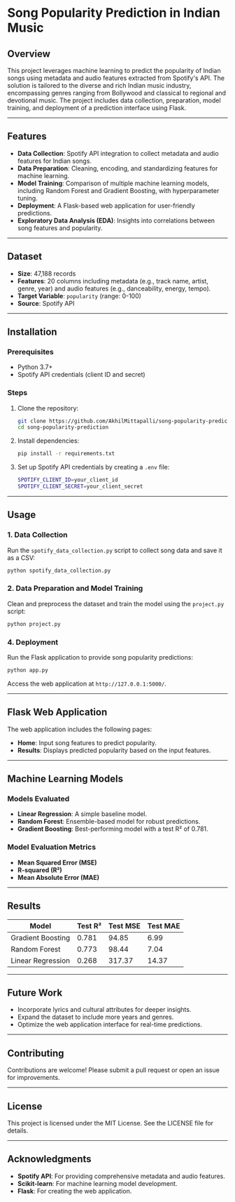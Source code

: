 # Song Popularity Prediction in Indian Music

## Overview
This project leverages machine learning to predict the popularity of Indian songs using metadata and audio features extracted from Spotify's API. The solution is tailored to the diverse and rich Indian music industry, encompassing genres ranging from Bollywood and classical to regional and devotional music. The project includes data collection, preparation, model training, and deployment of a prediction interface using Flask.

---

## Features

- **Data Collection**: Spotify API integration to collect metadata and audio features for Indian songs.
- **Data Preparation**: Cleaning, encoding, and standardizing features for machine learning.
- **Model Training**: Comparison of multiple machine learning models, including Random Forest and Gradient Boosting, with hyperparameter tuning.
- **Deployment**: A Flask-based web application for user-friendly predictions.
- **Exploratory Data Analysis (EDA)**: Insights into correlations between song features and popularity.

---

## Dataset

- **Size**: 47,188 records
- **Features**: 20 columns including metadata (e.g., track name, artist, genre, year) and audio features (e.g., danceability, energy, tempo).
- **Target Variable**: `popularity` (range: 0-100)
- **Source**: Spotify API

---

## Installation

### Prerequisites
- Python 3.7+
- Spotify API credentials (client ID and secret)

### Steps
1. Clone the repository:
   ```bash
   git clone https://github.com/AkhilMittapalli/song-popularity-prediction.git
   cd song-popularity-prediction
   ```
2. Install dependencies:
   ```bash
   pip install -r requirements.txt
   ```
3. Set up Spotify API credentials by creating a `.env` file:
   ```bash
   SPOTIFY_CLIENT_ID=your_client_id
   SPOTIFY_CLIENT_SECRET=your_client_secret
   ```

---

## Usage

### 1. Data Collection
Run the `spotify_data_collection.py` script to collect song data and save it as a CSV:
```bash
python spotify_data_collection.py
```

### 2. Data Preparation and Model Training
Clean and preprocess the dataset and train the model using the `project.py` script:
```bash
python project.py
```

### 4. Deployment
Run the Flask application to provide song popularity predictions:
```bash
python app.py
```
Access the web application at `http://127.0.0.1:5000/`.

---

## Flask Web Application
The web application includes the following pages:
- **Home**: Input song features to predict popularity.
- **Results**: Displays predicted popularity based on the input features.

---

## Machine Learning Models

### Models Evaluated
- **Linear Regression**: A simple baseline model.
- **Random Forest**: Ensemble-based model for robust predictions.
- **Gradient Boosting**: Best-performing model with a test R² of 0.781.

### Model Evaluation Metrics
- **Mean Squared Error (MSE)**
- **R-squared (R²)**
- **Mean Absolute Error (MAE)**

---

## Results

| Model              | Test R²  | Test MSE | Test MAE |
|--------------------|----------|----------|----------|
| Gradient Boosting  | 0.781    | 94.85    | 6.99     |
| Random Forest      | 0.773    | 98.44    | 7.04     |
| Linear Regression  | 0.268    | 317.37   | 14.37    |

---

## Future Work
- Incorporate lyrics and cultural attributes for deeper insights.
- Expand the dataset to include more years and genres.
- Optimize the web application interface for real-time predictions.

---

## Contributing
Contributions are welcome! Please submit a pull request or open an issue for improvements.

---

## License
This project is licensed under the MIT License. See the LICENSE file for details.

---

## Acknowledgments
- **Spotify API**: For providing comprehensive metadata and audio features.
- **Scikit-learn**: For machine learning model development.
- **Flask**: For creating the web application.
